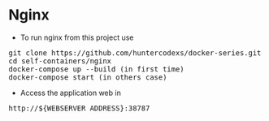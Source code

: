# Nginx

- To run nginx from this project use

<pre>
git clone https://github.com/huntercodexs/docker-series.git .
cd self-containers/nginx
docker-compose up --build (in first time)
docker-compose start (in others case)
</pre>

- Access the application web in

<pre>
http://${WEBSERVER_ADDRESS}:38787
</pre>
